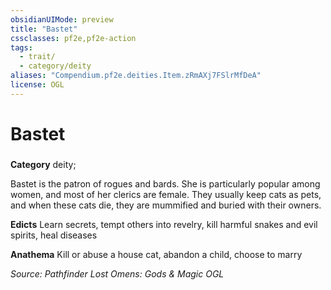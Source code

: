 ```yaml
---
obsidianUIMode: preview
title: "Bastet"
cssclasses: pf2e,pf2e-action
tags:
  - trait/
  - category/deity
aliases: "Compendium.pf2e.deities.Item.zRmAXj7FSlrMfDeA"
license: OGL
---
```

# Bastet

### 

**Category** deity; 




Bastet is the patron of rogues and bards. She is particularly popular among women, and most of her clerics are female. They usually keep cats as pets, and when these cats die, they are mummified and buried with their owners.

**Edicts** Learn secrets, tempt others into revelry, kill harmful snakes and evil spirits, heal diseases

**Anathema** Kill or abuse a house cat, abandon a child, choose to marry

*Source: Pathfinder Lost Omens: Gods & Magic*
*OGL*